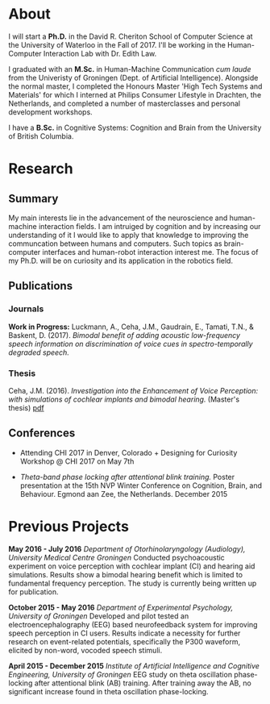 # About
I will start a **Ph.D.** in the David R. Cheriton School of Computer Science at the University of Waterloo in the Fall of 2017. I'll be working in the Human-Computer Interaction Lab with Dr. Edith Law. 

I graduated with an **M.Sc.** in Human-Machine Communication _cum laude_ from the Univeristy of Groningen (Dept. of Artificial Intelligence). Alongside the normal master, I completed the Honours Master 'High Tech Systems and Materials' for which I interned at Philips Consumer Lifestyle in Drachten, the Netherlands, and completed a number of masterclasses and personal development workshops.

I have a **B.Sc.** in Cognitive Systems: Cognition and Brain from the University of British Columbia. 



# Research
## Summary
My main interests lie in the advancement of the neuroscience and human-machine interaction fields. I am intruiged by cognition and by increasing our understanding of it I would like to apply that knowledge to improving the communcation between humans and computers. Such topics as brain-computer interfaces and human-robot interaction interest me. The focus of my Ph.D. will be on curiosity and its application in the robotics field.

## Publications
### Journals
**Work in Progress:**
Luckmann, A., Ceha, J.M., Gaudrain, E., Tamati, T.N., & Baskent, D. (2017). _Bimodal benefit of adding acoustic low-frequency speech information on discrimination of voice cues in spectro-temporally degraded speech._ 

### Thesis
Ceha, J.M. (2016). _Investigation into the Enhancement of Voice Perception: with simulations of cochlear implants and bimodal hearing._ (Master's thesis) [pdf](https://jceha.github.io/NewRepo/J.M.Ceha_MasterThesis2016.pdf)

## Conferences
- Attending CHI 2017 in Denver, Colorado + Designing for Curiosity Workshop @ CHI 2017 on May 7th

- _Theta-band phase locking after attentional blink training._ Poster presentation at the 15th NVP Winter Conference on Cognition, Brain, and Behaviour. Egmond aan Zee, the Netherlands. December 2015

# Previous Projects
**May 2016 - July 2016**
_Department of Otorhinolaryngology (Audiology), University Medical Centre Groningen_
Conducted psychoacoustic experiment on voice perception with cochlear implant (CI) and hearing aid simulations. Results show a bimodal hearing benefit which is limited to fundamental frequency perception. The study is currently being written up for publication.


**October 2015 - May 2016**
_Department of Experimental Psychology, University of Groningen_
Developed and pilot tested an electroencephalography (EEG) based neurofeedback system for improving speech perception in CI users. Results indicate a necessity for further research on event-related potentials, specifically the P300 waveform, elicited by non-word, vocoded speech stimuli.


**April 2015 - December 2015**
_Institute of Artificial Intelligence and Cognitive Engineering, University of Groningen_
EEG study on theta oscillation phase-locking after attentional blink (AB) training. After training away the AB, no significant increase found in theta oscillation phase-locking.

